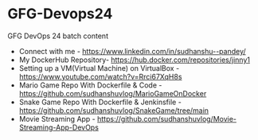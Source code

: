 # GFG-Devops24
GFG DevOps 24 batch content

- Connect with me - https://www.linkedin.com/in/sudhanshu--pandey/
- My DockerHub Repository- https://hub.docker.com/repositories/jinny1
- Setting up a VM(Virtual Machine) on VirtualBox - https://www.youtube.com/watch?v=Rrci67XqH8s
- Mario Game Repo With Dockerfile & Code - https://github.com/sudhanshuvlog/MarioGameOnDocker
- Snake Game Repo With Dockerfile & Jenkinsfile - https://github.com/sudhanshuvlog/SnakeGame/tree/main
- Movie Streaming App - https://github.com/sudhanshuvlog/Movie-Streaming-App-DevOps

